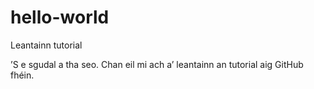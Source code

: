 # hello-world
Leantainn tutorial

’S e sgudal a tha seo.  Chan eil mi ach a’ leantainn an tutorial aig GitHub fhéin.
